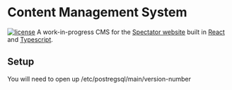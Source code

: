 # Content Management System
[![license](https://img.shields.io/github/license/mashape/apistatus.svg)]()
A work-in-progress CMS for the [Spectator website](https://stuyspec.com) built in [React](https://github.com/facebook/react) and [Typescript](https://www.typescriptlang.org/).

## Setup

You will need to open up /etc/postregsql/main/version-number
